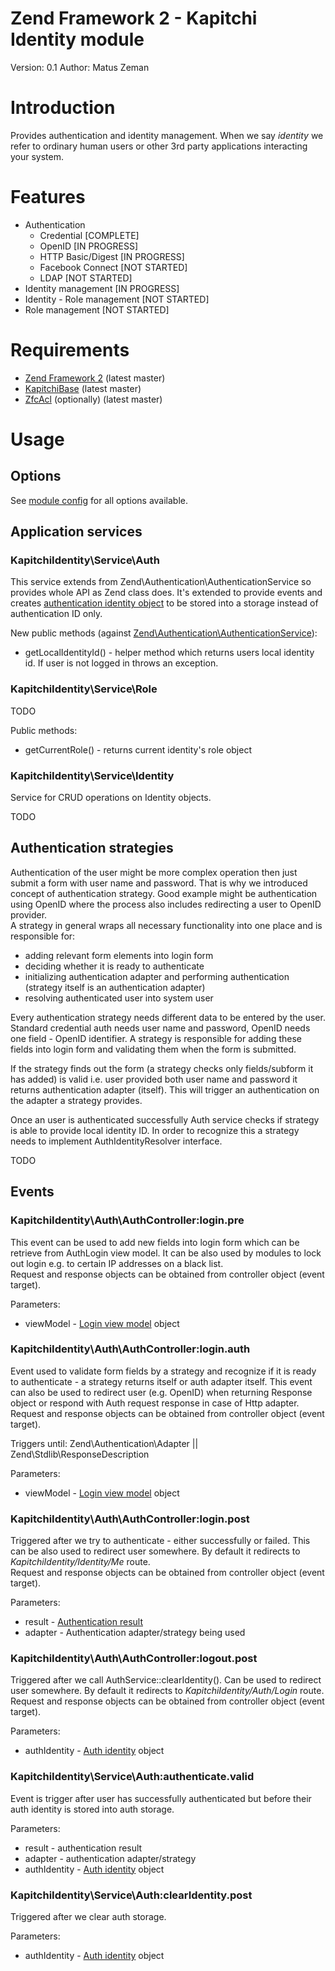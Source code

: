 Zend Framework 2 - Kapitchi Identity module
=================================================
Version: 0.1
Author:  Matus Zeman

Introduction
============
Provides authentication and identity management. When we say _identity_ we refer to ordinary human users or other 3rd party applications interacting your system.


Features
========

* Authentication
  * Credential [COMPLETE]
  * OpenID [IN PROGRESS]
  * HTTP Basic/Digest [IN PROGRESS]
  * Facebook Connect [NOT STARTED]
  * LDAP [NOT STARTED]
* Identity management [IN PROGRESS]
* Identity - Role management [NOT STARTED]
* Role management [NOT STARTED]


Requirements
============

* [Zend Framework 2](https://github.com/zendframework/zf2) (latest master)
* [KapitchiBase](https://github.com/matuszemi/KapitchiBase) (latest master)
* [ZfcAcl](https://github.com/ZF-Commons/ZfcAcl) (optionally) (latest master)


Usage
=====


Options
-------
See [module config](https://github.com/kapitchi/KapitchiIdentity/blob/master/config/module.config.php#L4) for all options available.

Application services
--------------------

### KapitchiIdentity\Service\Auth

This service extends from Zend\Authentication\AuthenticationService so provides whole API as Zend class does.
It's extended to provide events and creates [authentication identity object](https://github.com/kapitchi/KapitchiIdentity/blob/master/src/KapitchiIdentity/Model/AuthIdentity.php) to be stored into a storage instead of authentication ID only.

New public methods (against [Zend\Authentication\AuthenticationService](https://github.com/zendframework/zf2/blob/master/library/Zend/Authentication/AuthenticationService.php)):

* getLocalIdentityId() - helper method which returns users local identity id. If user is not logged in throws an exception.

### KapitchiIdentity\Service\Role

TODO 

Public methods:

* getCurrentRole() - returns current identity's role object


### KapitchiIdentity\Service\Identity

Service for CRUD operations on Identity objects.

TODO

Authentication strategies
-------------------------
Authentication of the user might be more complex operation then just submit a form with user name and password. That is why we introduced concept of authentication strategy.
Good example might be authentication using OpenID where the process also includes redirecting a user to OpenID provider.  
A strategy in general wraps all necessary functionality into one place and is responsible for:

* adding relevant form elements into login form
* deciding whether it is ready to authenticate
* initializing authentication adapter and performing authentication (strategy itself is an authentication adapter)
* resolving authenticated user into system user

Every authentication strategy needs different data to be entered by the user. Standard credential auth needs user name and password, OpenID needs one field - OpenID identifier.
A strategy is responsible for adding these fields into login form and validating them when the form is submitted.

If the strategy finds out the form (a strategy checks only fields/subform it has added) is valid i.e. user provided both user name and password it returns authentication adapter (itself).
This will trigger an authentication on the adapter a strategy provides.

Once an user is authenticated successfully Auth service checks if strategy is able to provide local identity ID. In order to recognize this a strategy needs to implement AuthIdentityResolver interface.

TODO


Events
------

### KapitchiIdentity\Auth\AuthController:login.pre

This event can be used to add new fields into login form which can be retrieve from AuthLogin view model.
It can be also used by modules to lock out login e.g. to certain IP addresses on a black list.  
Request and response objects can be obtained from controller object (event target).

Parameters:

* viewModel - [Login view model](https://github.com/kapitchi/KapitchiIdentity/blob/master/src/KapitchiIdentity/View/Model/AuthLogin.php) object



### KapitchiIdentity\Auth\AuthController:login.auth

Event used to validate form fields by a strategy and recognize if it is ready to authenticate - a strategy returns itself or auth adapter itself.
This event can also be used to redirect user (e.g. OpenID) when returning Response object or respond with Auth request response in case of Http adapter.  
Request and response objects can be obtained from controller object (event target).

Triggers until: Zend\Authentication\Adapter || Zend\Stdlib\ResponseDescription

Parameters:

* viewModel - [Login view model](https://github.com/kapitchi/KapitchiIdentity/blob/master/src/KapitchiIdentity/View/Model/AuthLogin.php) object


### KapitchiIdentity\Auth\AuthController:login.post

Triggered after we try to authenticate - either successfully or failed. This can be also used to redirect user somewhere. By default it redirects to _KapitchiIdentity/Identity/Me_ route.  
Request and response objects can be obtained from controller object (event target).

Parameters:

* result - [Authentication result](https://github.com/zendframework/zf2/blob/master/library/Zend/Authentication/Result.php)
* adapter - Authentication adapter/strategy being used


### KapitchiIdentity\Auth\AuthController:logout.post

Triggered after we call AuthService::clearIdentity(). Can be used to redirect user somewhere. By default it redirects to _KapitchiIdentity/Auth/Login_ route.  
Request and response objects can be obtained from controller object (event target).

Parameters:

* authIdentity - [Auth identity](https://github.com/kapitchi/KapitchiIdentity/blob/master/src/KapitchiIdentity/Model/AuthIdentity.php) object


### KapitchiIdentity\Service\Auth:authenticate.valid

Event is trigger after user has successfully authenticated but before their auth identity is stored into auth storage.

Parameters:

* result - authentication result
* adapter - authentication adapter/strategy
* authIdentity - [Auth identity](https://github.com/kapitchi/KapitchiIdentity/blob/master/src/KapitchiIdentity/Model/AuthIdentity.php) object



### KapitchiIdentity\Service\Auth:clearIdentity.post

Triggered after we clear auth storage.

Parameters:

* authIdentity - [Auth identity](https://github.com/kapitchi/KapitchiIdentity/blob/master/src/KapitchiIdentity/Model/AuthIdentity.php) object




